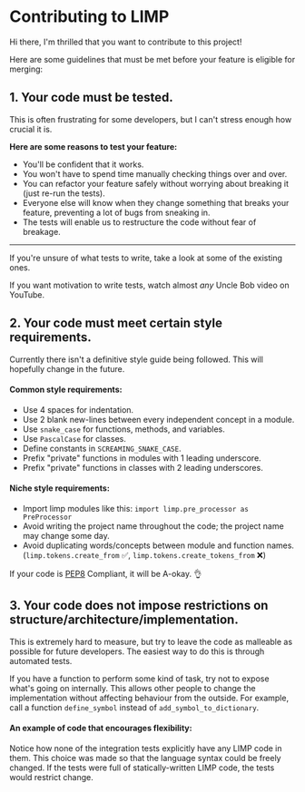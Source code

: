 # Contributing to LIMP

Hi there, I'm thrilled that you want to contribute to this project!

Here are some guidelines that must be met before your feature is eligible for merging:


## 1. Your code must be tested.

This is often frustrating for some developers, but I can't stress enough how crucial it is.

**Here are some reasons to test your feature:**
* You'll be confident that it works.
* You won't have to spend time manually checking things over and over.
* You can refactor your feature safely without worrying about breaking it (just re-run the tests).
* Everyone else will know when they change something that breaks your feature, preventing a lot of bugs from sneaking in.
* The tests will enable us to restructure the code without fear of breakage.

---

If you're unsure of what tests to write, take a look at some of the existing ones.

If you want motivation to write tests, watch almost _any_ Uncle Bob video on YouTube.


## 2. Your code must meet certain style requirements.

Currently there isn't a definitive style guide being followed. This will hopefully change in the future.


#### Common style requirements:

* Use 4 spaces for indentation.
* Use 2 blank new-lines between every independent concept in a module.
* Use `snake_case` for functions, methods, and variables.
* Use `PascalCase` for classes.
* Define constants in `SCREAMING_SNAKE_CASE`.
* Prefix "private" functions in modules with 1 leading underscore.
* Prefix "private" functions in classes with 2 leading underscores.


#### Niche style requirements:

* Import limp modules like this: `import limp.pre_processor as PreProcessor`
* Avoid writing the project name throughout the code; the project name may change some day.
* Avoid duplicating words/concepts between module and function names.  
(`limp.tokens.create_from` :white_check_mark:, `limp.tokens.create_tokens_from` :x:)

If your code is [PEP8](https://www.python.org/dev/peps/pep-0008/) Compliant, it will be A-okay. :ok_hand:

## 3. Your code does not impose restrictions on structure/architecture/implementation.

This is extremely hard to measure, but try to leave the code as malleable as possible for future developers. The easiest way to do this is through automated tests.

If you have a function to perform some kind of task, try not to expose what's going on internally. This allows other people to change the implementation without affecting behaviour from the outside. For example, call a function `define_symbol` instead of `add_symbol_to_dictionary`.

#### An example of code that encourages flexibility:

Notice how none of the integration tests explicitly have any LIMP code in them. This choice was made so that the language syntax could be freely changed. If the tests were full of statically-written LIMP code, the tests would restrict change.


